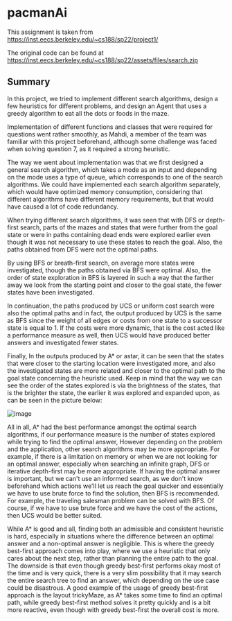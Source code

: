 # pacmanAi
This assignment is taken from https://inst.eecs.berkeley.edu/~cs188/sp22/project1/

The original code can be found at https://inst.eecs.berkeley.edu/~cs188/sp22/assets/files/search.zip

## Summary
In this project, we tried to implement different search algorithms, design a few heuristics for different problems, and design an Agent that uses a greedy algorithm to eat all the dots or foods in the maze.

Implementation of different functions and classes that were required for questions went rather smoothly, as Mahdi, a member of the team was familiar with this project beforehand, although some challenge was faced when solving question 7, as it required a strong heuristic.

The way we went about implementation was that we first designed a general search algorithm, which takes a mode as an input and depending on the mode uses a type of queue, which corresponds to one of the search algorithms. We could have implemented each search algorithm separately, which would have optimized memory consumption, considering that different algorithms have different memory requirements, but that would have caused a lot of code redundancy. 

When trying different search algorithms, it was seen that with DFS or depth-first search, parts of the mazes and states that were further from the goal state or were in paths containing dead ends were explored earlier even though it was not necessary to use these states to reach the goal. Also, the paths obtained from DFS were not the optimal paths.  

By using BFS or breath-first search, on average more states were investigated, though the paths obtained via BFS were optimal. Also, the order of state exploration in BFS is layered in such a way that the farther away we look from the starting point and closer to the goal state, the fewer states have been investigated.

In continuation, the paths produced by UCS or uniform cost search were also the optimal paths and in fact, the output produced by UCS is the same as BFS since the weight of all edges or costs from one state to a successor state is equal to 1. If the costs were more dynamic, that is the cost acted like a performance measure as well, then UCS would have produced better answers and investigated fewer states. 

Finally, In the outputs produced by A* or astar, it can be seen that the states that were closer to the starting location were investigated more, and also the investigated states are more related and closer to the optimal path to the goal state concerning the heuristic used.
Keep in mind that the way we can see the order of the states explored is via the brightness of the states, that is the brighter the state, the earlier it was explored and expanded upon, as can be seen in the picture below:

![image](https://github.com/MahdiTheGreat/pacmanAi/assets/47212121/4924118f-172c-4977-8673-1f7fb7d2fdb8)

All in all, A* had the best performance amongst the optimal search algorithms, if our performance measure is the number of states explored while trying to find the optimal answer, However depending on the problem and the application, other search algorithms may be more appropriate. For example, if there is a limitation on memory or when we are not looking for an optimal answer, especially when searching an infinite graph, DFS or iterative depth-first may be more appropriate. If having the optimal answer is important, but we can't use an informed search, as we don't know beforehand which actions we'll let us reach the goal quicker and essentially we have to use brute force to find the solution, then BFS is recommended. For example, the traveling salesman problem can be solved with BFS. Of course, if we have to use brute force and we have the cost of the actions, then UCS would be better suited. 

While A* is good and all, finding both an admissible and consistent heuristic is hard, especially in situations where the difference between an optimal answer and a non-optimal answer is negligible. This is where the greedy best-first approach comes into play, where we use a heuristic that only cares about the next step, rather than planning the entire path to the goal. The downside is that even though greedy best-first performs okay most of the time and is very quick, there is a very slim possibility that it may search the entire search tree to find an answer, which depending on the use case could be disastrous.  A good example of the usage of greedy best-first approach is the layout trickyMaze, as A* takes some time to find an optimal path, while greedy best-first method solves it pretty quickly and is a bit more reactive, even though with greedy best-first the overall cost is more.




 




